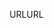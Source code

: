 <span data-ttu-id="76360-101">URL</span><span class="sxs-lookup"><span data-stu-id="76360-101">URL</span></span>